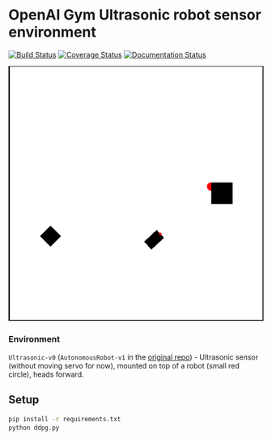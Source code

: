 # OpenAI Gym Ultrasonic robot sensor environment

[![Build Status](https://travis-ci.org/dizcza/gym-ultrasonic.svg?branch=master)](https://travis-ci.org/dizcza/gym-ultrasonic)
[![Coverage Status](https://coveralls.io/repos/github/dizcza/gym-ultrasonic/badge.svg?branch=master)](https://coveralls.io/github/dizcza/gym-ultrasonic?branch=master)
[![Documentation Status](https://readthedocs.org/projects/gym-ultrasonic/badge/?version=latest)](https://gym-ultrasonic.readthedocs.io/en/latest/?badge=latest)

![](docs/images/one-sonar.png)

### Environment
`Ultrasonic-v0` (`AutonomousRobot-v1` in the [original repo](https://github.com/lelmac/robotsim)) - Ultrasonic sensor (without moving servo for now), mounted on top of a robot (small red circle), heads forward.

## Setup
```bash
pip install -r requirements.txt
python ddpg.py
```
